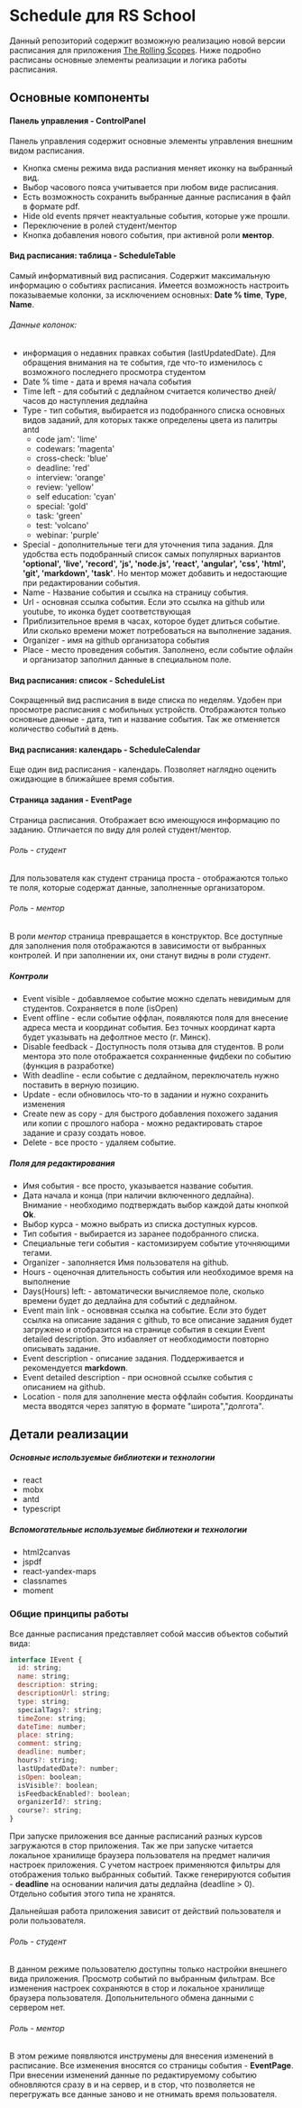 # Schedule для RS School

Данный репозиторий содержит возможную реализацию новой версии расписания для приложения [The Rolling Scopes](https://app.rs.school/). Ниже подробно расписаны основные элементы реализации и логика работы расписания.

## Основные компоненты

#### Панель управления - ControlPanel

Панель управления содержит основные элементы управления внешним видом расписания.

- Кнопка смены режима вида распиания меняет иконку на выбранный вид.
- Выбор часового пояса учитывается при любом виде расписания.
- Есть возможность сохранить выбранные данные расписания в файл в формате pdf.
- Hide old events прячет неактуальные события, которые уже прошли.
- Переключение в ролей студент/ментор
- Кнопка добавления нового события, при активной роли **ментор**.

#### Вид расписания: таблица - ScheduleTable

Самый информативный вид расписания. Содержит максимальную информацию о событиях расписания. Имеется возможность настроить показываемые колонки, за исключением основных: **Date % time**, **Type**, **Name**.

###### Данные колонок:

- информация о недавних правках события (lastUpdatedDate). Для обращения внимания на те события, где что-то изменилось с возможного последнего просмотра студентом
- Date % time - дата и время начала события
- Time left - для событий с дедлайном считается количество дней/часов до наступления дедлайна
- Type - тип события, выбирается из подобранного списка основных видов заданий, для которых также определены цвета из палитры antd
  - code jam': 'lime'
  - codewars: 'magenta'
  - cross-check: 'blue'
  - deadline: 'red'
  - interview: 'orange'
  - review: 'yellow'
  - self education: 'cyan'
  - special: 'gold'
  - task: 'green'
  - test: 'volcano'
  - webinar: 'purple'
- Special - дополнительные теги для уточнения типа задания. Для удобства есть подобранный список самых популярных вариантов **'optional', 'live', 'record', 'js', 'node.js', 'react', 'angular', 'css', 'html', 'git', 'markdown', 'task'**. Но ментор может добавить и недостающие при редактировании события.
- Name - Название события и ссылка на страницу события.
- Url - основная ссылка события. Если это ссылка на github или youtube, то иконка будет соответствующая
- Приблизительное время в часах, которое будет длиться событие. Или сколько времени может потребоваться на выполнение задания.
- Organizer - имя на github организатора события
- Place - место проведения события. Заполнено, если событие офлайн и организатор заполнил данные в специальном поле.

#### Вид расписания: список - ScheduleList

Сокращенный вид расписания в виде списка по неделям. Удобен при просмотре расписания с мобильных устройств. Отображаются только основные данные - дата, тип и название события. Так же отменяется количество событий в день.

#### Вид расписания: календарь - ScheduleCalendar

Еще один вид расписания - календарь. Позволяет наглядно оценить ожидающие в ближайшее время события.

#### Страница задания - EventPage

Страница расписания. Отображает всю имеющуюся информацию по заданию. Отличается по виду для ролей студент/ментор.

###### Роль - студент

Для пользователя как студент страница проста - отображаются только те поля, которые содержат данные, заполненные организатором.

###### Роль - ментор

В роли _ментор_ страница превращается в конструктор. Все доступные для заполнения поля отображаются в зависимости от выбранных контролей. И при заполнении их, они станут видны в роли _студент_.

##### Контроли

- Event visible - добавляемое событие можно сделать невидимым для студентов. Сохраняется в поле (isOpen)
- Event offline - если событие оффлан, появляются поля для внесение адреса места и координат события. Без точных координат карта будет указывать на дефолтное место (г. Минск).
- Disable feedback - Доступность поля отзыва для студентов. В роли ментора это поле отображается сохранненные фидбеки по событию (функция в разработке)
- With deadline - если событие с дедлайном, переключатель нужно поставить в верную позицию.
- Update - если обновилось что-то в задании и нужно сохранить изменения
- Create new as copy - для быстрого добавления похожего задания или копии с прошлого набора - можно редактировать старое задание и сразу создать новое.
- Delete - все просто - удаляем событие.

##### Поля для редактирования

- Имя события - все просто, указывается название события.
- Дата начала и конца (при наличии включенного дедлайна). Внимание - необходимо подтверждать выбор каждой даты кнопкой **Ok**.
- Выбор курса - можно выбрать из списка доступных курсов.
- Тип события - выбирается из заранее подобранного списка.
- Специальные теги события - кастомизируем событие уточняющими тегами.
- Organizer - заполняется Имя пользователя на github.
- Hours - оценочная длительность события или необходимое время на выполнение
- Days(Hours) left: - автоматически вычисляемое поле, сколько времени будет до дедлайна для событий с дедлайном.
- Event main link - основвная ссылка на событие. Если это будет ссылка на описание задания с github, то все описание задания будет загружено и отобразится на странице события в секции Event detailed description. Это избавляет от необходимости повторно описывать задание.
- Event description - описание задания. Поддерживается и рекомендуется **markdown**.
- Event detailed description - при основной ссылке события с описанием на github.
- Location - поля для заполнение места оффлайн события. Координаты места вводятся через запятую в формате "широта","долгота".

## Детали реализации

##### Основные используемые библиотеки и технологии

- react
- mobx
- antd
- typescript

##### Вспомогательные используемые библиотеки и технологии

- html2canvas
- jspdf
- react-yandex-maps
- classnames
- moment

### Общие принципы работы

Все данные расписания представляет собой массив объектов событий вида:

```javascript
interface IEvent {
  id: string;
  name: string;
  description: string;
  descriptionUrl: string;
  type: string;
  specialTags?: string;
  timeZone: string;
  dateTime: number;
  place: string;
  comment: string;
  deadline: number;
  hours?: string;
  lastUpdatedDate?: number;
  isOpen: boolean;
  isVisible?: boolean;
  isFeedbackEnabled?: boolean;
  organizerId?: string;
  course?: string;
}
```

При запуске приложения все данные расписаний разных курсов загружаются в стор приложения. Так же при запуске читается локальное хранилище браузера пользователя на предмет наличия настроек приложения. С учетом настроек применяются фильтры для отображения только выбранных событий. Также генерируются события - **deadline** на основании наличия даты дедлайна (deadline > 0). Отдельно события этого типа не хранятся.

Дальнейшая работа приложения зависит от действий пользователя и роли пользователя.

###### Роль - студент

В данном режиме пользователю доступны только настройки внешнего вида приложения. Просмотр событий по выбранным фильтрам. Все изменения настроек сохраняются в стор и локальное хранилище браузера пользователя. Допольнительного обмена данными с сервером нет.

###### Роль - ментор

В этом режиме появляются инструмены для внесения изменений в расписание. Все изменения вносятся со страницы события - **EventPage**. При внесении изменений данные по редактируемому событию обновляются сразу в и на сервер, и в стор, что позволяется не перегружать все данные заново и не отнимать время пользователя.
